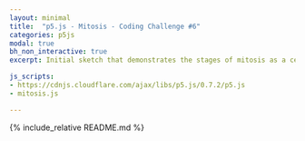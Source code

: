 ```yaml
---
layout: minimal
title:  "p5.js - Mitosis - Coding Challenge #6"
categories: p5js
modal: true
bh_non_interactive: true
excerpt: Initial sketch that demonstrates the stages of mitosis as a cell divides, inspired by a video on the 'Coding Train' YouTube channel.

js_scripts:
- https://cdnjs.cloudflare.com/ajax/libs/p5.js/0.7.2/p5.js
- mitosis.js

---
```


{% include_relative README.md %}
